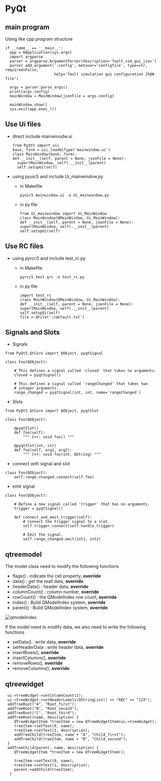 # PyQt

## main program

Using like cpp program structure

```text
if __name__ == '__main__':
  app = QApplication(sys.argv)
  import argparse
  parser = argparse.ArgumentParser(description='fault_sim_gui_json')
  parser.add_argument('-config', metavar='configfile', type=str, required=False,
                      help='fault simulation gui configuration JSON file')

  args = parser.parse_args()
  print(args.config)
  mainWindow = MainWindow(jsonFile = args.config)

  mainWindow.show()
  sys.exit(app.exec_())
```

## Use Ui files

* direct include mainwinodw.ui

  ```text
  from PyQt5 import uic
  base, form = uic.loadUiType('mainwindow.ui')
  class MainWindow(base, form):
  def __init__(self, parent = None, jsonFile = None):
    super(MainWindow, self).__init__(parent)
    self.setupUi(self)
  ```

* using pyuic5 and include Ui\_mainwindow.py
  * in Makefile

    ```text
    pyuic5 mainwindow.ui -o Ui_mainwindow.py
    ```

  * in py file

    ```text
    from Ui_mainwindow import Ui_MainWindow
    class MainWindow(QMainWindow, Ui_MainWindow):
    def __init__(self, parent = None, jsonFile = None):
    super(MainWindow, self).__init__(parent)
    self.setupUi(self)
    ```

## Use RC files

* using pyrcc5 and include test\_rc.py
  * in Makefile

    ```text
    pyrcc5 test.qrc -o test_rc.py
    ```

  * in py file

    ```text
    import test_rc
    class MainWindow(QMainWindow, Ui_MainWindow):
    def __init__(self, parent = None, jsonFile = None):
    super(MainWindow, self).__init__(parent)
    self.setupUi(self)
    file = QFile(':/default.txt')
    ```

## Signals and Slots

* Signals

```text
from PyQt5.QtCore import QObject, pyqtSignal

class Foo(QObject):

    # This defines a signal called 'closed' that takes no arguments.
    closed = pyqtSignal()

    # This defines a signal called 'rangeChanged' that takes two
    # integer arguments.
    range_changed = pyqtSignal(int, int, name='rangeChanged')
```

* Slots

```text
from PyQt5.QtCore import QObject, pyqtSlot

class Foo(QObject):

    @pyqtSlot()
    def foo(self):
        """ C++: void foo() """

    @pyqtSlot(int, str)
    def foo(self, arg1, arg2):
        """ C++: void foo(int, QString) """
```

* connect with signal and slot

```text
class Foo(QObject):
    self.range_changed.connect(self.foo)
```

* emit signal

```text
class Foo(QObject):

    # Define a new signal called 'trigger' that has no arguments.
    trigger = pyqtSignal()

    def connect_and_emit_trigger(self):
        # Connect the trigger signal to a slot.
        self.trigger.connect(self.handle_trigger)

        # Emit the signal.
        self.range_changed.emit(int1, int2)
```

## qtreemodel

The model class need to modify the following functions

* flags\(\) : indicate the cell property, **override**
* data\(\) : get the reall data, **override**
* headerData\(\) : header data, **override**
* columnCount\(\) : column number, **override**
* rowCount\(\) : the QModelIndex row count, **override**
* index\(\) : Build QModelIndex system, **override**
* parent\(\) : Build QModelIndex system, **override**

![qmodelindex](qmodelindex.PNG)

If the model need to modify data, we also need to write the following functions

* setData\(\) : write data, **override**
* setHeaderData : write header data, **override**
* insertRows\(\), **override**
* insertColumns\(\), **override**
* removeRows\(\), **override**
* removeColumns\(\), **override**

## qtreewidget

```text
 ui->treeWidget->setColumnCount(2);
 ui->treeWidget->setHeaderLabels(QStringList() << "ABC" << "123");
 addTreeRoot("A", "Root_first");
 addTreeRoot("B", "Root_second");
 addTreeRoot("C", "Root_third");
 addTreeRoot(name, description) {
    QTreeWidgetItem *treeItem = new QTreeWidgetItem(ui->treeWidget);
    treeItem->setText(0, name);
    treeItem->setText(1, description);
    addTreeChild(treeItem, name + "A", "Child_first");
    addTreeChild(treeItem, name + "B", "Child_second");
 }
 addTreeChild(parent, name, description) {
    QTreeWidgetItem *treeItem = new QTreeWidgetItem();

    treeItem->setText(0, name);
    treeItem->setText(1, description);
    parent->addChild(treeItem);
  }
```

